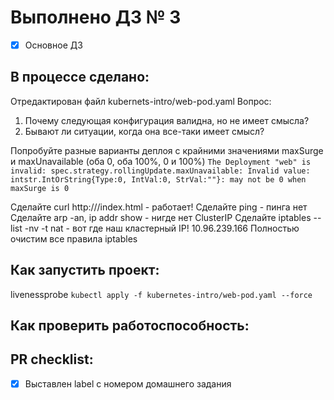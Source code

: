 # Выполнено ДЗ № 3

 - [x] Основное ДЗ


## В процессе сделано:
 Отредактирован файл kubernets-intro/web-pod.yaml
 Вопрос: 
 1. Почему следующая конфигурация валидна, но не имеет смысла?
 2. Бывают ли ситуации, когда она все-таки имеет смысл?

 Попробуйте разные варианты деплоя с крайними значениями
maxSurge и maxUnavailable (оба 0, оба 100%, 0 и 100%)
`The Deployment "web" is invalid: spec.strategy.rollingUpdate.maxUnavailable: Invalid value: intstr.IntOrString{Type:0, IntVal:0, StrVal:""}: may not be 0 when maxSurge is 0`

Сделайте curl http://<CLUSTER-IP>/index.html - работает!
Сделайте ping <CLUSTER-IP> - пинга нет
Сделайте arp -an, ip addr show - нигде нет ClusterIP
Сделайте iptables --list -nv -t nat - вот где наш
кластерный IP!
10.96.239.166
Полностью очистим все правила iptables

## Как запустить проект:
livenessprobe
`kubectl apply -f kubernetes-intro/web-pod.yaml --force`
  
## Как проверить работоспособность:
## PR checklist:
 - [x] Выставлен label с номером домашнего задания

 